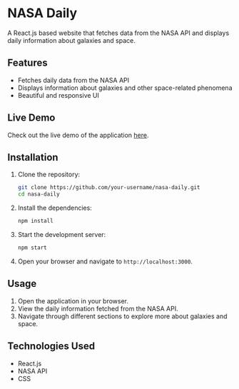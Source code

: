 # NASA Daily

A React.js based website that fetches data from the NASA API and displays daily information about galaxies and space.

## Features

- Fetches daily data from the NASA API
- Displays information about galaxies and other space-related phenomena
- Beautiful and responsive UI

## Live Demo

Check out the live demo of the application [here](https://nasadailyy.netlify.app/).

## Installation

1. Clone the repository:

    ```sh
    git clone https://github.com/your-username/nasa-daily.git
    cd nasa-daily
    ```

2. Install the dependencies:

    ```sh
    npm install
    ```

3. Start the development server:

    ```sh
    npm start
    ```

4. Open your browser and navigate to `http://localhost:3000`.

## Usage

1. Open the application in your browser.
2. View the daily information fetched from the NASA API.
3. Navigate through different sections to explore more about galaxies and space.

## Technologies Used

- React.js
- NASA API
- CSS

